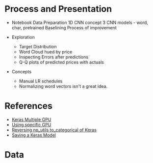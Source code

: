 # Process and Presentation
- Notebook 
Data Preparation
1D CNN concept
3 CNN models - word, char, pretrained
Baselining
Process of improvement
- Exploration
    - Target Distribution
    - Word Cloud hued by price
    - Inspecting Errors after predictions 
    - Q-Q plots of predicted prices with actuals
    
- Concepts
    - Manual LR schedules
    - Normalizing word vectors isn't a great idea.

# References
- [Keras Multiple GPU](https://datascience.stackexchange.com/questions/23895/multi-gpu-in-keras)
- [Using specific GPU](https://stackoverflow.com/questions/40069883/how-to-set-specific-gpu-in-tensorflow)
- [Reversing np_utils to_categorical of Keras](https://stackoverflow.com/questions/38845097/np-utils-to-categorical-reverse)
- [Saving a Keras Model](https://jovianlin.io/saving-loading-keras-models/)

# Data

